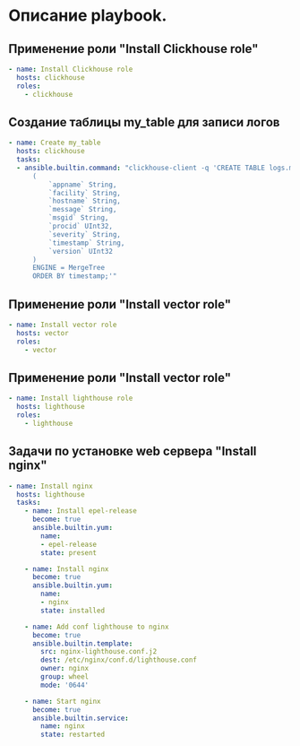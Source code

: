 # Описание playbook.

## Применение роли "Install Clickhouse role"
```yaml
- name: Install Clickhouse role
  hosts: clickhouse
  roles:
    - clickhouse
```

## Создание таблицы my_table для записи логов
```yaml
- name: Create my_table
  hosts: clickhouse
  tasks:
  - ansible.builtin.command: "clickhouse-client -q 'CREATE TABLE logs.my_table
      (
          `appname` String,
          `facility` String,
          `hostname` String,
          `message` String,
          `msgid` String,
          `procid` UInt32,
          `severity` String,
          `timestamp` String,
          `version` UInt32
      )
      ENGINE = MergeTree
      ORDER BY timestamp;'"
```

## Применение роли "Install vector role"
```yaml
- name: Install vector role
  hosts: vector
  roles:
    - vector
```

## Применение роли "Install vector role"
```yaml
- name: Install lighthouse role
  hosts: lighthouse
  roles:
    - lighthouse
```

## Задачи по установке web сервера "Install nginx"
```yaml
- name: Install nginx
  hosts: lighthouse
  tasks:
    - name: Install epel-release
      become: true
      ansible.builtin.yum:
        name:
        - epel-release
        state: present

    - name: Install nginx
      become: true
      ansible.builtin.yum:
        name:
        - nginx
        state: installed

    - name: Add conf lighthouse to nginx
      become: true
      ansible.builtin.template:
        src: nginx-lighthouse.conf.j2
        dest: /etc/nginx/conf.d/lighthouse.conf
        owner: nginx
        group: wheel
        mode: '0644'

    - name: Start nginx
      become: true
      ansible.builtin.service:
        name: nginx
        state: restarted
```